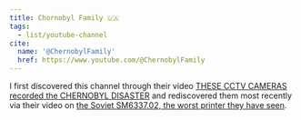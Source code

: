 ```yaml
---
title: Chornobyl Family 🇺🇦
tags:
  - list/youtube-channel
cite:
  name: '@ChernobylFamily'
  href: https://www.youtube.com/@ChernobylFamily
---
```


I first discovered this channel through their video [THESE CCTV CAMERAS recorded the CHERNOBYL DISASTER](https://www.youtube.com/watch?v=mpRR2UUjb8E) and rediscovered them most recently via their video on [the Soviet SM6337.02, the worst printer they have seen](https://www.youtube.com/watch?v=4hFoMkQCuqw).


